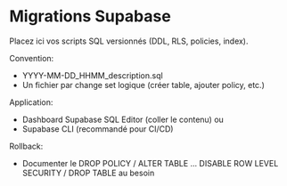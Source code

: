 ﻿# Migrations Supabase

Placez ici vos scripts SQL versionnés (DDL, RLS, policies, index).

Convention:
- YYYY-MM-DD_HHMM_description.sql
- Un fichier par change set logique (créer table, ajouter policy, etc.)

Application:
- Dashboard Supabase  SQL Editor (coller le contenu) ou
- Supabase CLI (recommandé pour CI/CD)

Rollback:
- Documenter le DROP POLICY / ALTER TABLE ... DISABLE ROW LEVEL SECURITY / DROP TABLE au besoin

